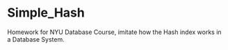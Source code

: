 # Simple_Hash
Homework for NYU Database Course, imitate how the Hash index works in a Database System.
